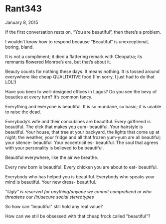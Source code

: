 # Rant343


January 8, 2015

If the first conversation rests on, “You are beautiful”, then there’s a problem.

I wouldn’t know how to respond because “Beautiful” is unexceptional, boring, bland.

It is not a compliment; it died a flattering remark with Cleopatra; its remnants flowered Monroe’s era, but that’s about it.

Beauty counts for nothing these days. It means nothing. It is tossed around everywhere like cheap QUALITATIVE food (I'm sorry, I just had to do that LOL!) 

Have you been to well-designed offices in Lagos? Do you see the bevy of beauties at every turn? It’s common fancy.

Everything and everyone is beautiful. It is so mundane, so basic; it is unable to raise the dead.

Everybody’s wife and their concubines are beautiful. Every girlfriend is beautiful. The dick that makes you cum- beautiful. Your hairstyle is beautiful. Your house, that tree at your backyard, the lights that come up at night; the weather, your fridge and all that frozen yum-yum are all beautiful; your silence- beautiful. Your eccentricities- beautiful. The soul that agrees with your personality is believed to be beautiful.

Beautiful everywhere, like the air we breathe. 

Every new born is beautiful. Every chicken you are about to eat- beautiful.

Everybody who has helped you is beautiful. Everybody who speaks your mind is beautiful. Your new dress- beautiful.

*”Ugly” is reserved for anything/anyone we cannot comprehend or who threatens our (in)secure social stereotypes*

So how can “beautiful” still hold any real value?

How can we still be obsessed with that cheap frock called "beautiful"?